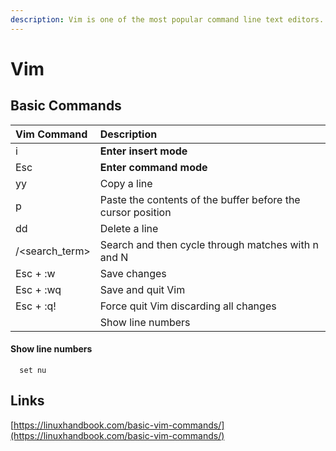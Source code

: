 ```yaml
---
description: Vim is one of the most popular command line text editors.
---
```


# Vim

## Basic Commands

| Vim Command | Description |
| :--- | :--- |
| i | **Enter insert mode** |
| Esc | **Enter command mode** |
| yy | Copy a line |
| p | Paste the contents of the buffer before the cursor position |
| dd | Delete a line |
| /&lt;search\_term&gt; | Search and then cycle through matches with n and N |
| Esc + :w | Save changes |
| Esc + :wq | Save and quit Vim |
| Esc + :q! | Force quit Vim discarding all changes |
|  | Show line numbers |

#### Show line numbers

```text
  set nu
```

## Links

[https://linuxhandbook.com/basic-vim-commands/](https://linuxhandbook.com/basic-vim-commands/)

